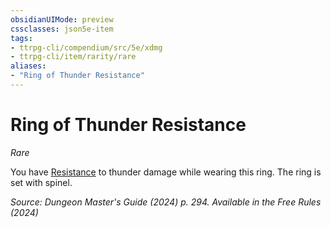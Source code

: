 ```yaml
---
obsidianUIMode: preview
cssclasses: json5e-item
tags:
- ttrpg-cli/compendium/src/5e/xdmg
- ttrpg-cli/item/rarity/rare
aliases: 
- "Ring of Thunder Resistance"
---
```

# Ring of Thunder Resistance
*Rare*  



You have [Resistance](3-Mechanics/CLI/rules/variant-rules/resistance-xphb.md) to thunder damage while wearing this ring. The ring is set with spinel.

*Source: Dungeon Master's Guide (2024) p. 294. Available in the Free Rules (2024)*